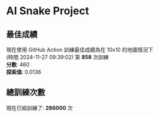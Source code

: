 
# AI Snake Project

## **最佳成績**
現在使用 GitHub Action 訓練最佳成績為在 10x10 的地圖情況下  
(時間 2024-11-27 09:39:02) 第 **858** 次訓練  
**分數**: 460  
**探索值**: 0.0136

## 總訓練次數
現在已經訓練了: **286000** 次
